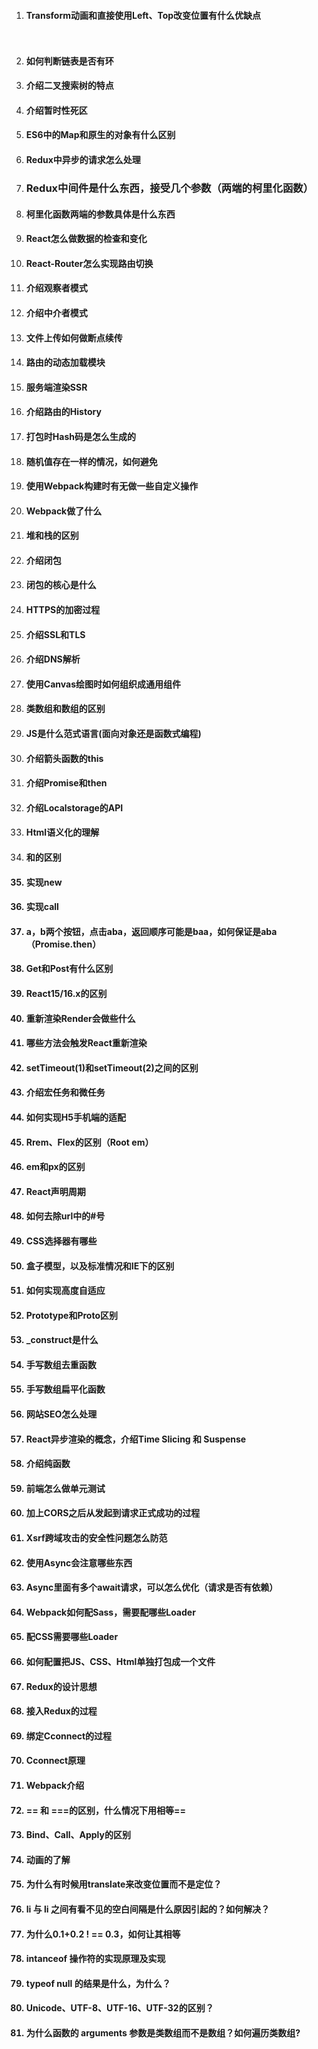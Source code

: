 1. #### Transform动画和直接使用Left、Top改变位置有什么优缺点
```javascript
    
```
2. #### 如何判断链表是否有环

3. #### 介绍二叉搜索树的特点

4. #### 介绍暂时性死区

5. #### ES6中的Map和原生的对象有什么区别

6. #### Redux中异步的请求怎么处理

7. ### Redux中间件是什么东西，接受几个参数（两端的柯里化函数）

8. #### 柯里化函数两端的参数具体是什么东西

9. #### React怎么做数据的检查和变化

10. #### React-Router怎么实现路由切换

11. #### 介绍观察者模式

12. #### 介绍中介者模式

13. #### 文件上传如何做断点续传

14. #### 路由的动态加载模块

15. #### 服务端渲染SSR

16. #### 介绍路由的History

17. #### 打包时Hash码是怎么生成的

18. #### 随机值存在一样的情况，如何避免

19. #### 使用Webpack构建时有无做一些自定义操作

20. #### Webpack做了什么

21. #### 堆和栈的区别

22. #### 介绍闭包

23. #### 闭包的核心是什么

24. #### HTTPS的加密过程

25. #### 介绍SSL和TLS

26. #### 介绍DNS解析

27. #### 使用Canvas绘图时如何组织成通用组件

28. #### 类数组和数组的区别

29. #### JS是什么范式语言(面向对象还是函数式编程)

30. #### 介绍箭头函数的this

31. #### 介绍Promise和then

32. #### 介绍Localstorage的API

33. #### Html语义化的理解

34. #### <b>和<strong>的区别

35. #### 实现new

36. #### 实现call

37. #### a，b两个按钮，点击aba，返回顺序可能是baa，如何保证是aba（Promise.then）

38. #### Get和Post有什么区别

39. #### React15/16.x的区别

40. #### 重新渲染Render会做些什么

41. #### 哪些方法会触发React重新渲染

42. #### setTimeout(1)和setTimeout(2)之间的区别

43. #### 介绍宏任务和微任务

44. #### 如何实现H5手机端的适配

45. #### Rrem、Flex的区别（Root em）

46. #### em和px的区别

47. #### React声明周期

48. #### 如何去除url中的#号

49. #### CSS选择器有哪些

50. #### 盒子模型，以及标准情况和IE下的区别

51. #### 如何实现高度自适应

52. #### Prototype和Proto区别

53. #### _construct是什么

54. #### 手写数组去重函数

55. #### 手写数组扁平化函数

56. #### 网站SEO怎么处理

57. #### React异步渲染的概念，介绍Time Slicing 和 Suspense

58. #### 介绍纯函数

59. #### 前端怎么做单元测试

60. #### 加上CORS之后从发起到请求正式成功的过程

61. #### Xsrf跨域攻击的安全性问题怎么防范

62. #### 使用Async会注意哪些东西

63. #### Async里面有多个await请求，可以怎么优化（请求是否有依赖）

64. #### Webpack如何配Sass，需要配哪些Loader

65. #### 配CSS需要哪些Loader

66. #### 如何配置把JS、CSS、Html单独打包成一个文件

67. #### Redux的设计思想

68. #### 接入Redux的过程

69. #### 绑定Cconnect的过程

70. #### Cconnect原理

71. #### Webpack介绍

72. #### == 和 ===的区别，什么情况下用相等==

73. #### Bind、Call、Apply的区别

74. #### 动画的了解

75. #### 为什么有时候⽤translate来改变位置⽽不是定位？

76. #### li 与 li 之间有看不见的空白间隔是什么原因引起的？如何解决？

77. #### 为什么0.1+0.2 ! == 0.3，如何让其相等 

78. #### intanceof 操作符的实现原理及实现

79. #### typeof null 的结果是什么，为什么？

80. #### Unicode、UTF-8、UTF-16、UTF-32的区别？

81. #### 为什么函数的 arguments 参数是类数组而不是数组？如何遍历类数组?


